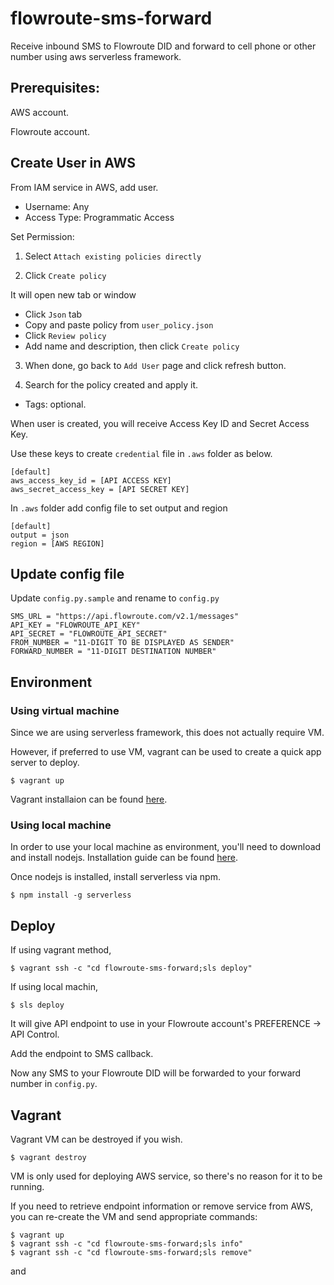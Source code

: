 # flowroute-sms-forward

Receive inbound SMS to Flowroute DID and forward to cell phone or other number using aws serverless framework.


## Prerequisites:

AWS account.

Flowroute account.


## Create User in AWS

From IAM service in AWS, add user.  

- Username: Any
- Access Type: Programmatic Access

Set Permission:

1. Select `Attach existing policies directly`

2. Click `Create policy`

It will open new tab or window
- Click `Json` tab
- Copy and paste policy from `user_policy.json`
- Click `Review policy`
- Add name and description, then click `Create policy`

3. When done, go back to `Add User` page and click refresh button.

4. Search for the policy created and apply it.
- Tags: optional.

When user is created, you will receive Access Key ID and Secret Access Key.

Use these keys to create `credential` file in `.aws` folder as below.
```
[default]
aws_access_key_id = [API ACCESS KEY]
aws_secret_access_key = [API SECRET KEY]
```

In `.aws` folder add config file to set output and region
```
[default]
output = json
region = [AWS REGION]
```


## Update config file
Update `config.py.sample` and rename to `config.py`
```
SMS_URL = "https://api.flowroute.com/v2.1/messages"
API_KEY = "FLOWROUTE_API_KEY"
API_SECRET = "FLOWROUTE_API_SECRET"
FROM_NUMBER = "11-DIGIT TO BE DISPLAYED AS SENDER"
FORWARD_NUMBER = "11-DIGIT DESTINATION NUMBER"
```


## Environment

### Using virtual machine

Since we are using serverless framework, this does not actually require VM.  

However, if preferred to use VM, vagrant can be used to create a quick app server to deploy.
```shell
$ vagrant up
```
Vagrant installaion can be found [here](https://www.vagrantup.com/docs/installation/).


### Using local machine

In order to use your local machine as environment, you'll need to download and install nodejs.  Installation guide can be found [here](https://nodejs.org/en/download/package-manager/).

Once nodejs is installed, install serverless via npm.
```shell
$ npm install -g serverless
```


## Deploy

If using vagrant method, 
```shell
$ vagrant ssh -c "cd flowroute-sms-forward;sls deploy"
```

If using local machin,
```shell
$ sls deploy
```

It will give API endpoint to use in your Flowroute account's PREFERENCE -> API Control.  

Add the endpoint to SMS callback.

Now any SMS to your Flowroute DID will be forwarded to your forward number in `config.py`.  


## Vagrant

Vagrant VM can be destroyed if you wish. 
```shell
$ vagrant destroy
```
VM is only used for deploying AWS service, so there's no reason for it to be running. 


If you need to retrieve endpoint information or remove service from AWS, you can re-create the VM and send appropriate commands:
```shell
$ vagrant up
$ vagrant ssh -c "cd flowroute-sms-forward;sls info"
$ vagrant ssh -c "cd flowroute-sms-forward;sls remove"
```
and 